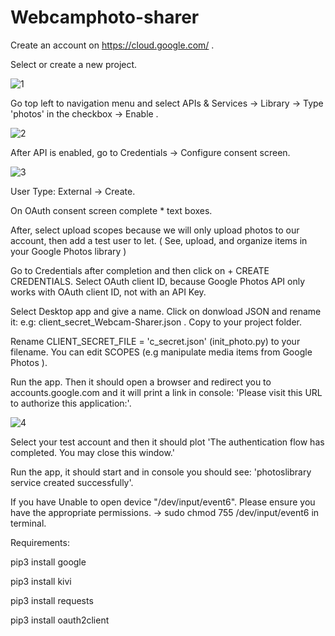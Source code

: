 # Webcamphoto-sharer

Create an account on https://cloud.google.com/ .

Select or create a new project. 

![1](https://user-images.githubusercontent.com/75372314/180958154-8d815b67-2220-42a8-bb11-2ee41b3bd82f.png)

Go top left to navigation menu and select APIs & Services -> Library -> Type 'photos' in the checkbox -> Enable . 

![2](https://user-images.githubusercontent.com/75372314/180958236-033c244c-a1ce-4537-9ced-f36e99d37e96.png)

After API is enabled, go to Credentials -> Configure consent screen.

![3](https://user-images.githubusercontent.com/75372314/180958288-cf0ec758-5e46-4d74-97fb-38cdab6888c5.png)


User Type: External -> Create. 

On OAuth consent screen complete * text boxes.

After, select upload scopes because we will only upload photos to our account, then add a test user to let. ( See, upload, and organize items in your Google Photos library  )

Go to Credentials after completion and then click on + CREATE CREDENTIALS. Select OAuth client ID, because Google Photos API only works with OAuth client ID, not with an API Key.

Select Desktop app and give a name. Click on donwload JSON and rename it: e.g: client_secret_Webcam-Sharer.json . Copy to your project folder.

Rename CLIENT_SECRET_FILE = 'c_secret.json' (init_photo.py) to your filename. You can edit SCOPES (e.g manipulate media items from Google Photos ).

Run the app. Then it should open a browser and redirect you to accounts.google.com and it will print a link in console: 'Please visit this URL to authorize this application:'.

![4](https://user-images.githubusercontent.com/75372314/180958329-1ac63790-8d18-4b80-b9af-8041fa6d2a26.png)

Select your test account and then it should plot 'The authentication flow has completed. You may close this window.'

Run the app, it should start and in console you should see: 'photoslibrary service created successfully'.

If you have Unable to open device "/dev/input/event6". Please ensure you have the appropriate permissions. -> sudo chmod 755 /dev/input/event6 in terminal.

Requirements: 

pip3 install google

pip3 install kivi

pip3 install requests

pip3 install oauth2client

